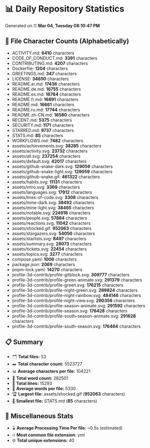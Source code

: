 # 📊 Daily Repository Statistics
Generated on ⏰ **Mar 04, Tuesday 08:10:47 PM**

## 📂 File Character Counts (Alphabetically)
- ACTIVITY.md: **6410** characters
- CODE_OF_CONDUCT.md: **3391** characters
- CONTRIBUTING.md: **4207** characters
- Dockerfile: **1204** characters
- GREETINGS.md: **347** characters
- LICENSE: **34650** characters
- README.ar.md: **17436** characters
- README.de.md: **16755** characters
- README.es.md: **16784** characters
- README.fr.md: **16891** characters
- README.md: **16661** characters
- README.ru.md: **17744** characters
- README.zh-CN.md: **16580** characters
- RECENT.md: **5375** characters
- SECURITY.md: **1171** characters
- STARRED.md: **9737** characters
- STATS.md: **85** characters
- WORKFLOWS.md: **7482** characters
- assets/achievements.svg: **38285** characters
- assets/activity.svg: **23732** characters
- assets/all.svg: **237254** characters
- assets/default.svg: **42017** characters
- assets/github-snake-dark.svg: **129059** characters
- assets/github-snake-light.svg: **129059** characters
- assets/github-snake.gif: **461322** characters
- assets/habits.svg: **11131** characters
- assets/intro.svg: **3369** characters
- assets/languages.svg: **17912** characters
- assets/lines-of-code.svg: **3308** characters
- assets/mine-dark.svg: **38492** characters
- assets/mine-light.svg: **38465** characters
- assets/notable.svg: **224918** characters
- assets/people.svg: **57884** characters
- assets/reactions.svg: **11042** characters
- assets/shocked.gif: **952063** characters
- assets/stargazers.svg: **54050** characters
- assets/starlists.svg: **8497** characters
- assets/summary.svg: **28073** characters
- assets/tickets.svg: **22454** characters
- assets/topics.svg: **3277** characters
- compose.yaml: **1006** characters
- package.json: **2069** characters
- pnpm-lock.yaml: **14270** characters
- profile-3d-contrib/profile-gitblock.svg: **309777** characters
- profile-3d-contrib/profile-green-animate.svg: **291379** characters
- profile-3d-contrib/profile-green.svg: **176215** characters
- profile-3d-contrib/profile-night-green.svg: **289824** characters
- profile-3d-contrib/profile-night-rainbow.svg: **484146** characters
- profile-3d-contrib/profile-night-view.svg: **290356** characters
- profile-3d-contrib/profile-season-animate.svg: **291592** characters
- profile-3d-contrib/profile-season.svg: **176428** characters
- profile-3d-contrib/profile-south-season-animate.svg: **291628** characters
- profile-3d-contrib/profile-south-season.svg: **176464** characters

## 📋 Summary
- 🗂️ **Total files:** 53
- ✒️ **Total character count:** 5523727
- 📊 **Average characters per file:** 104221
- 📝 **Total word count:** 282501
- 🧾 **Total lines:** 15293
- 📐 **Average words per file:** 5330
- 🏆 **Largest file:** assets/shocked.gif (**952063** characters)
- 🥉 **Smallest file:** STATS.md (**85** characters)

## 🌟 Miscellaneous Stats
- ⌛ **Average Processing Time Per file:** ~0.5s (estimated)
- 🔥 **Most common file extension:** yml
- 🌐 **Total unique extensions:** 40

